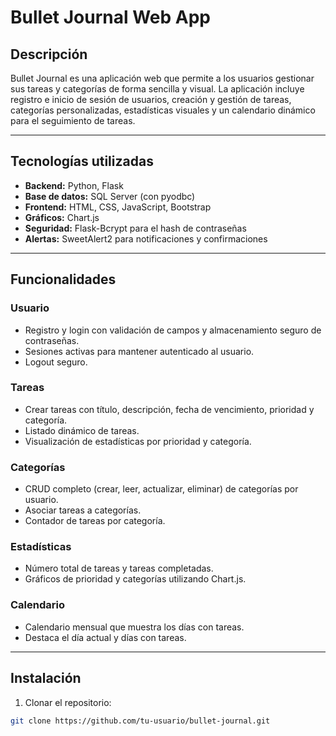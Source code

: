 # Bullet Journal Web App

## Descripción
Bullet Journal es una aplicación web que permite a los usuarios gestionar sus tareas y categorías de forma sencilla y visual. La aplicación incluye registro e inicio de sesión de usuarios, creación y gestión de tareas, categorías personalizadas, estadísticas visuales y un calendario dinámico para el seguimiento de tareas.

---

## Tecnologías utilizadas
- **Backend:** Python, Flask
- **Base de datos:** SQL Server (con pyodbc)
- **Frontend:** HTML, CSS, JavaScript, Bootstrap
- **Gráficos:** Chart.js
- **Seguridad:** Flask-Bcrypt para el hash de contraseñas
- **Alertas:** SweetAlert2 para notificaciones y confirmaciones

---

## Funcionalidades

### Usuario
- Registro y login con validación de campos y almacenamiento seguro de contraseñas.
- Sesiones activas para mantener autenticado al usuario.
- Logout seguro.

### Tareas
- Crear tareas con título, descripción, fecha de vencimiento, prioridad y categoría.
- Listado dinámico de tareas.
- Visualización de estadísticas por prioridad y categoría.

### Categorías
- CRUD completo (crear, leer, actualizar, eliminar) de categorías por usuario.
- Asociar tareas a categorías.
- Contador de tareas por categoría.

### Estadísticas
- Número total de tareas y tareas completadas.
- Gráficos de prioridad y categorías utilizando Chart.js.

### Calendario
- Calendario mensual que muestra los días con tareas.
- Destaca el día actual y días con tareas.

---

## Instalación

1. Clonar el repositorio:
```bash
git clone https://github.com/tu-usuario/bullet-journal.git
